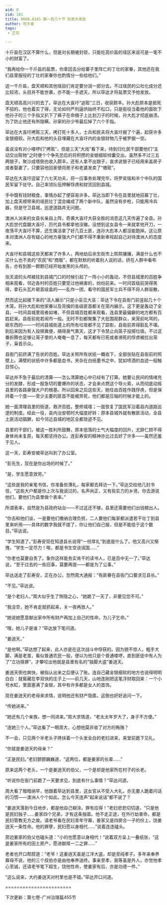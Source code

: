 ```yaml
---
aid: 8
zid: 181
title: 0008.0181-第一百八十节 形势大改变
author: 吹牛者
tags: 
 - 正文

---
```




十斤盐在汉区不算什么，但是对长期被封锁，只能吃高价盐的瑶区来说可是一笔不小的财富了。

“我再给你一千斤盐的盐票，你拿回去分给寨子里阵亡的丁壮的家眷，其他还在我们县里服役的丁壮的家眷你也酌情分一些给他们。”

这一千斤盐，盘天顺和其他瑶目们肯定要分润一部分去。不过瑶民的公社化成分还比较浓，头目并不能世袭，亦不能一手遮天。所以荜达才将盐票交予他发放。

盘天顺高高兴兴的去了。荜达在大崀圩“追赃”三日，收获颇丰。孙大彪原本是抵死不招的，他也着实了得，无论如何严刑逼供始终不松口，只是衙役当着他的面砍下他孙子的三个手指又扒下了裤子在命根子上比划刀子的时候，孙大彪才彻底崩溃。为了防止他还有所隐瞒，孙家的孙少爷最后掉了六个手指。

荜达在大崀圩拷赃三天，拷打死十多人，士兵和民夫将大崀圩掘了个遍，起获许多金银细软。孙大彪和他的头目埋藏在大崀圩内的金银财物几乎被罗掘一空。

虽说没有对小喽啰们“拷赃”，但是三天“大戏”看下来，待到归化民干部要他们“主动交出赃物”之时便个个争先恐后的将积攒的金银细软倾囊交出。虽然多不过三五两银子，聚沙成塔倒也收入颇丰。还有人拿不出银子，哀求说银子已经用来盖房子或者娶妻了，只要容他回家便将房子和老婆发卖了“缴赃”。

荜达在大崀圩逗留了六七天功夫，将一应事务处理完毕。将罗奕铭和半个中队的国民军留下驻守。自己率领队伍押解俘虏和财货回到县城。

手中既有钱财粮食，事情办起了便容易许多。荜达当即下令在县里就地招募丁壮，加上盘天顺带来的瑶民壮丁混合编成了两个新中队，虽然没有步枪，只能用冷兵器，但是守卫县城，巡逻道路并无问题。

澳洲人派来的女县长亲自上阵，奇袭大崀圩大获全胜的消息这几天传遍了全县。孙大彪世代盘踞大崀圩，历代县令都拿他没辙。没想到这女县令一来就拿他开刀，一夜荡平大崀圩不算，还生擒活拿了好几百土匪，连孙大彪本人都没能跑掉。这让原本对澳洲人存有疑心的地方豪强大户们都不得不重新审视起自己对待澳洲人的态度来。

大崀圩和县城这些天都来了许多人，两地劫后余生街市上熙熙攘攘，满是什么也不买什么也不卖的“农民”和“商贩”，都在默默的听着别人说的话，挤在人群中看布告，亦有到那一颗颗已经开始发黑的头颅的。

张天波的头颅被挂到县城门口的时候引起了一阵小小的轰动，不但县城里的百姓争相来观看，邻近各村的百姓只要受过他祸害的，纷纷前来。一时间首级前哭得笑得，拿石头瓦片砸首级盒的――乱作一团，看守的国民军士兵不得不将人群驱散。

然而这比起接下来的“活人展示”只是小巫见大巫：荜达下令在县衙门前竖起几十个木笼，将孙大彪和他家眷以及背擒的各级匪首都关在笼内展示。这下更是轰动了全县，一时间县城里观者如堵，不但县城百姓都来观看，连县里最偏僻的地方都有百姓赶来。县衙前宛若闹市一般。无时不刻都聚集了大批围观群众，来笼前叱骂的，砸东西的――一时间县城街道上的所有垃圾都不见了踪影，县衙前弄得脏乱不堪。到后来因为有人投掷粪便，搞得臭气熏天，这才下令禁止向笼子投掷垃圾。不过这番折腾也足够让笼子里的人奄奄一息了，每天都有已死或者濒死的俘虏被拉出笼子，枭首示众。

县衙门前挤满了告状的百姓。荜达关照所有状纸一概收下，全部张贴在县衙前的照壁上。满壁的状纸中许多都是血书，夹杂在白纸墨书之中，犹如喷洒的血迹一般触目惊心。

荜达并不急于最后的清算――怎么清算她心中已经有了打算。她要让民间的情绪充分的发酵，形成一股急切的要爆炸的状态，才会来点燃这个导火索，从而彻底动摇县里的各路豪强大户的根基。所以回来之后这些天，她任由百姓作践俘虏，但是保持着一个度――至少主要的匪首不能被弄死，他们都是压轴的时候才能上的。

她一面清理县里的街道，救济百姓，整修城墙；一面恢复了国民军沿着县内道路巡逻的制度。经此一役，县内治安顿时大幅度好转：原本县城外就有散匪活动，全县土匪活动猖獗，如今邻近县城的地区全都敛迹不见。

县里的干部们，被这一胜利所鼓舞，原本低落的士气大幅度的回升，尤辞仁顾不得身体尚未复原，每天都坚持办公。连彭寿安的精神亦比过去好了许多――虽然还羞于见人。

这一天，彭寿安被荜达叫到了办公室。

“彭先生，现在是你出场的时候了。”

“是，学生愿意效劳。”

“这些是我的亲笔书信，你准备些薄礼，每家都去拜访一下。”荜达交给他几封书信，“这些大户都是你上次与我说过的，名声尚正，又有些实力的乡贤。你去游说他们，要他们为县里做个表率。”

所谓表率，自然是为县政府站台――不过这还不够，县里还需要他们出钱粮出人。

“你去和他们谈，一是要他们缴纳合理负担，二人要他们每家都派遣若干壮丁到县里来听用――具体的数字我就不提了，你让他们自己报，但是不能低于这个数目。”荜达说。

“学生知道了。”彭寿安现在知道县长说得“一份厚礼”到底是什么了。他又高兴又惭愧，“学生一定尽力！唉，都是书生空谈误国……”

“你老也莫要自责了。象你这样能务实肯干的读书人，已是百中无一了。”荜达说，“至于过去的一些旧事，莫要再提――都是为了公事。”

荜达送走了彭寿安，正在办公，忽然周大通报：“有匪眷在县衙门口要求见县长。”

“不见。”荜达说。

“是个老妇人，”周大似乎生了恻隐之心，“她跪了一天了，非要见您不可。”

“我没空，她不肯走就抓起来，关一夜再放人。”

“她说她愿意献出家中所有财产再加上自己的性命，为儿子乞命。”

“哦，她儿子是谁？”荜达放下笔问道。

“姜逍天。”

“是他啊。”荜达想了起来，此人亦是在这次战斗中俘获的。因为貌不惊人，粗手大脚，满是老茧，看似普通农民一般，便以为他只是个普通喽啰，直到匪徒中有人为了“立功赎罪”，才攀咬出他就是县里有名的“独脚大盗”姜逍天。

姜逍天倒也爽快，被指认出来之后便认了账。连自己藏金银细软的地方也说得明明白白：就窖藏在李双快的庄子上――前几天，山地连刚把这笔浮财取回来：一个小号水缸，里面塞满了金银，其中有许多都是女人的首饰。

现在姜逍天的老母来求情，说明他还有财产隐匿。这倒也好好追问一下。

“传她进来。”

“她还有几个亲族，想一同进来。”周大求情道，“老太太年岁大了，身子不方便。”

“连她三个人。”荜达看了一眼周大，心想他莫非收了对方的贿赂？

不一会，只见两个半老头子搀扶着一个头发全白的老妇进来，来堂前跪下见礼。

“你就是姜逍天的母亲？”

“正是民妇。”老妇颤颤巍巍道，“这两位，都是姜家的长辈……”

原来这两个老头，一个是姜逍天的伯父，一个是却是他家所在村子的长老。

“听说你在衙门前跪了一天要求见，到底有什么事情？”荜达问道。

周大看了暗暗纳罕，他跟着荜达到县里，这女官从不受人大礼，亦无要人跪着问话的习惯――澳洲人个个如此。怎么今天连声“起来说话”都不说了？

“姜逍天落到今日地步，都是他自己糊涂，罪有应得！”老妇悲悲切切道，“只是他是民妇独子……姜家四个兄弟，才有这条独苗。他不走正途，在外行劫害命，都是民妇管教无方之故。请老爷看在民妇青年守寡，姜家又是四房合一子的份上，饶姜逍天一条性命。他的罪孽，民妇愿以身相代……”说着连连磕头。

旁边姜家的伯父也磕头道：“小的也愿意以身相代！”说着双方呈上一叠纸张，“这是姜家所有的田土房产，愿进献赎一二之罪……”

老者也开口帮腔道：“老爷！这姜逍天虽是江洋大盗，却是至纯孝子。多年来奉养寡母不说，他的三个叔伯亦是由他奉养送终。事亲至孝，我等虽是外人，亦觉他孝心至诚，还请老爷笔下超生，饶他性命，使姜家有后，亦是功德一件。”

“这么说来，大约姜逍天对村里也是不错。”荜达开口问道。

=======================

下次更新：第七卷-广州治理篇455节



